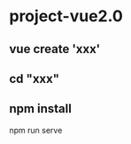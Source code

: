 <!-- 项目名称 -->
# project-vue2.0
<!-- vue命令新建一个项目"xxx" -->
## vue create 'xxx'
<!-- 进入“xxx”项目 -->
## cd "xxx"
<!-- 安装依赖 -->
## npm install
<!-- 启动项目 -->
npm run serve